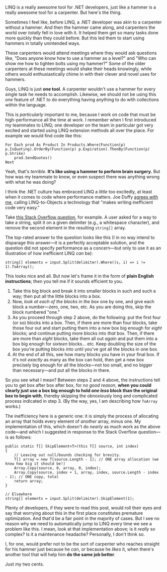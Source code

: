 LINQ is a really awesome tool for .NET developers, just like a hammer is a really awesome tool for a carpenter. But here's the thing.

Sometimes I feel like, before LINQ, a .NET developer was akin to a carpenter without a hammer. And then the hammer came along, and carpenters the world over *totally* fell in love with it. It helped them get so many tasks done more quickly than they could before. But this led them to start using hammers in totally unintended ways.

These carpenters would attend meetings where they would ask questions like, "Does anyone know how to use a hammer as a level?" and "Who can show me how to tighten bolts using my hammer?" Some of the older carpenters at these meetings would shake their heads knowingly, while others would enthusiastically chime in with their clever and novel uses for hammers.

Guys, LINQ is just **one tool**. A carpenter wouldn't use a hammer for every single task he needs to accomplish. Likewise, we should not be using this *one* feature of .NET to do everything having anything to do with collections within the language.

This is *particularly* important to me, because I work on code that must be high-performance all the time at work. I remember when I first introduced my teammates to LINQ; one developer on the team in particular got very excited and started using LINQ extension methods all over the place. For example we would find code like this:

~~~{: lang=vbnet }
For Each prod As Product In Products.Where(Function(p) p.IsQuoting).OrderBy(Function(p) p.Expiration).ThenBy(Function(p) p.Strike)
    prod.SendQuotes()
Next
~~~

Yeah, that's *terrible*. **It's like using a hammer to perform brain surgery.** But how was my teammate to know, or even suspect there was anything wrong with what he was doing?

I think the .NET culture has embraced LINQ a *little* too excitedly, at least when it comes to code where performance matters. Joe Duffy [agrees with me](http://www.bluebytesoftware.com/blog/PermaLink,guid,4db70333-295b-441f-80f9-21b90bd44287.aspx), calling LINQ-to-Objects a technology that "makes writing inefficient code very easy."

Take [this Stack Overflow question](http://stackoverflow.com/questions/4903166/c-string-split-question), for example. A user asked for a way to take a string, split it on a given delimiter (e.g., a whitespace character), and remove the second element in the resulting `string[]` array.

The top-rated answer to the question looks like this (I in no way intend to disparage this answer—it is a perfectly acceptable solution, and the question did not specify performance as a concern—but only to use it as an illustration of how inefficient LINQ *can* be):

~~~{: lang=csharp }
string[] elements = input.Split(delimiter).Where((s, i) => i != 1).ToArray();
~~~

This looks nice and all. But now let's frame it in the form of **plain English instructions**; then you tell me if it sounds efficient to you.

1. Take this big block and break it into smaller blocks in such and such a way; then put all the little blocks into a box.
2. Now, *look at each of the blocks in the box* one by one, and give each block a number—zero, one, two, etc. As you are doing this, skip the block numbered "one."
3. As you proceed through step 2 above, do the following: put the first four (or so) blocks into a box. Then, if there are more than four blocks, take those four out and start putting them into a *new* box big enough for *eight* blocks; and continue putting more blocks into *that* box. Then, if there are more than *eight* blocks, take them all out *again* and put them into a box big enough for *sixteen* blocks... etc. Keep doubling the size of the box you're putting blocks into until you've got all the blocks in one box.
4. At the end of all this, see how many blocks you have in your final box. If it's not *exactly* as many as the box can hold, then get a new box precisely big enough for all the blocks—not too small, and no bigger than necessary—and put all the blocks in there.

So you see what I mean? Between steps 2 and 4 above, the instructions tell you to get box after box after box, for *no good reason*, **when you could clearly just use a box big enough to hold *one less* block than the original box to begin with**, thereby skipping the obnoxiously long and complicated process indicated in step 3. (By the way, yes, I am describing how `ToArray` works.)

The inefficiency here is a generic one: it is simply the process of allocating an array that holds every element of *another* array, minus one. My implementation of this, which doesn't do *nearly* as much work as the above code—and which I suggested in response to the Stack Overflow question—is as follows:

~~~{: lang=csharp }
public static T[] SkipElement<T>(this T[] source, int index)
{
    // Leaving out null/bounds checking for brevity.
    T[] array = new T[source.Length - 1]; // ONE array allocation (we know how big it should be!)
    Array.Copy(source, 0, array, 0, index);
    Array.Copy(source, index + 1, array, index, source.Length - index - 1); // ONE copy, total
    return array;
}

// Elsewhere
string[] elements = input.Split(delimiter).SkipElement(1);
~~~

Plenty of developers, if they were to read this post, would roll their eyes and say that worrying about this in the first place constitutes premature optimization. And that'd be a fair point in the majority of cases. But I see no reason why we need to automatically jump to LINQ every time we see a problem like this. I mean, look at that implementation above; is it *really* so complex? Is it a maintenance headache? Personally, I don't think so.

I, for one, would prefer not to be the sort of carpenter who reaches straight for his hammer just because he *can*, or because he *likes* it, when there's another tool that will help him **do the same job better**.

Just my two cents.
